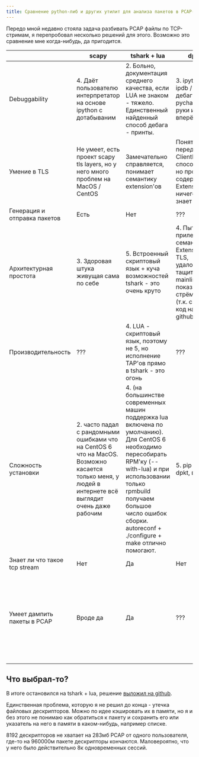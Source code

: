 ```yaml
---
title: Сравнение python-либ и других утилит для анализа пакетов в PCAP-файлах
---
```


Передо мной недавно стояла задача разбивать PCAP файлы по TCP-стримам, я перепробовал несколько решений для этого. Возможно это сравнение мне когда-нибудь, да пригодится.

| | scapy | tshark + lua | dpkt | pyshark | pcap-flow | tcpflow |
| ---- | ---- | ---- | ---- | ---- | ---- | ---- |
| Debuggability | 4. Даёт пользователю интерпретатор на основе ipython с дотабываним | 2. Больно, документация среднего качества, если LUA не знаком - тяжело. Единственный найденный способ дебага - принты. | 3. ipython / ipdb / дебаггер в pycharm в руки и вперёд | 4. ipython / ipdb / дебаггер в pycharm в руки и вперёд. Очень крутой pretty print | ??? | ??? |
| Умение в TLS | Не умеет, есть проект scapy tls layers, но у него много проблем на MacOS / CentOS | Замечательно справляется, понимает семантику extension'ов | Понять, что перед нами ClientHello способен, но про содержимое Extension'ов ничего не знает | Прозрачно наследует все возможности tshark | Да ему и не надо| Да ему и не надо |
| Генерация и отправка пакетов | Есть | Нет | ??? | ??? | Нет | Нет |
| Архитектурная простота | 3. Здоровая штука живущая сама по себе | 5. Встроенный скриптовый язык + куча возможностей tshark - это очень круто | 4. Пытался прилепить семантику Extension'ов TLS, удалось, но тащить это в mainline показалось стрёмно (т.к. спёр код на github) | 5. Вывод tshark -V парсится в объекты очень изящно | ??? | ??? |
| Производительность | ??? | 4. LUA - скриптовый язык, поэтому не 5, но исполнение TAP'ов прямо в tshark - это огонь | ??? | ??? | ??? | ??? |
| Сложность установки | 2. часто падал с рандомными ошибками что на CentOS 6 что на MacOS. Возможно касается только меня, у людей в интернете всё выглядит очень даже рабочим | 4. (на большинстве современных машин поддержка lua включена по умолчанию). Для CentOS 6 необходимо пересобирать RPM'ку (--with-lua) и при использовании только rpmbuild получаем большое число ошибок сборки. autoreconf + ./configure + make отлично помогают. | 5. pip install dpkt, всё | 5. pip install pyshark, всё | 1. для сборки требует актуальный gcc и glibc 2.14, т.е. CentOS 6 идёт лесом | 5. brew install tcpflow, для linux не пробовал |
| Знает ли что такое tcp stream | Нет | Да | Нет | Да | ??? | Да |
| Умеет дампить пакеты в PCAP | Вроде да | Да | ??? | ??? | ??? | Вроде нет, по дефолту какая-то бинарная каша которую не может скушать ни thsark ни tcpdump + http plaintext'ом |

## Что выбрал-то?

В итоге остановился на tshark + lua, решение [выложил на github](https://github.com/strizhechenko/tshark-tcp-stream-splitter).

Единственная проблема, которую я не решил до конца - утечка файловых дескрипторов. Можно по идее кэшировать их в памяти, но я и без этого не понимаю как обратиться к пакету и сохранить его или указатель на него в памяти в каком-нибудь, например списке.

8192 дескрипторов не хватает на 283мб PCAP от одного пользователя, где-то на 960000м пакете дескрипторы кончаются. Маловероятно, что у него было действительно 8к одновременных сессий.
